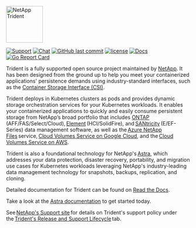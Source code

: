 <img src="logo/trident.png" alt="NetApp Trident" width="100" height="100">

[![Support](https://img.shields.io/badge/support-official-0067C5.svg)](http://mysupport.netapp.com/info/web/ECMLP2619434.html)
[![Chat](https://img.shields.io/badge/chat-slack-4C9689.svg)](http://netapp.io/slack/)
[![GitHub last commit](https://img.shields.io/github/last-commit/netapp/trident.svg)](https://github.com/NetApp/trident/commits)
[![license](https://img.shields.io/github/license/netapp/trident.svg)](LICENSE)
[![Docs](https://readthedocs.org/projects/netapp-trident/badge/?version=stable-v21.01)](https://netapp-trident.readthedocs.io/en/stable-v21.01)
[![Go Report Card](https://goreportcard.com/badge/github.com/netapp/trident)](https://goreportcard.com/report/github.com/netapp/trident)

Trident is a fully supported open source project maintained by [NetApp](https://www.netapp.com). It has been designed from the ground up to help you meet your containerized applications' persistence demands using industry-standard interfaces, such as the [Container Storage Interface (CSI)](https://kubernetes-csi.github.io/docs/introduction.html).

Trident deploys in Kubernetes clusters as pods and provides dynamic storage orchestration services for your Kubernetes workloads. It enables your containerized applications to quickly and easily consume persistent storage from NetApp’s broad portfolio that includes [ONTAP](https://www.netapp.com/us/products/data-management-software/ontap.aspx) (AFF/FAS/Select/Cloud), [Element](https://www.netapp.com/data-management/element-software?utm_source=NetAppTrident_ReadTheDocs&utm_campaign=Trident) (HCI/SolidFire), and [SANtricity](https://www.netapp.com/data-management/santricity?utm_source=NetAppTrident_ReadTheDocs&utm_campaign=Trident) (E/EF-Series) data management software, as well as the [Azure NetApp Files](https://cloud.netapp.com/azure-netapp-files?utm_source=NetAppTrident_ReadTheDocs&utm_campaign=Trident) service, [Cloud Volumes Service on Google Cloud](https://cloud.netapp.com/cloud-volumes-service-for-gcp?utm_source=NetAppTrident_ReadTheDocs&utm_campaign=Trident), and the [Cloud Volumes Service on AWS](https://cloud.netapp.com/cloud-volumes-service-for-aws?utm_source=NetAppTrident_ReadTheDocs&utm_campaign=Trident).

Trident is also a foundational technology for NetApp's [Astra](http://cloud.netapp.com/Astra?utm_source=NetAppTrident_ReadTheDocs&utm_campaign=Trident), which addresses your data protection, disaster recovery, portability, and migration use cases for Kubernetes workloads leveraging NetApp's industry-leading data management technology for snapshots, backups, replication, and cloning.  

Detailed documentation for Trident can be found on [Read the Docs](https://netapp-trident.readthedocs.io).

Take a look at the [Astra documentation](https://docs.netapp.com/us-en/astra/) to get started today.

See [NetApp's Support site](https://mysupport.netapp.com/site/info/version-support) for details on Trident's support policy under the [Trident's Release and Support Lifecycle](https://mysupport.netapp.com/site/info/trident-support) tab.
